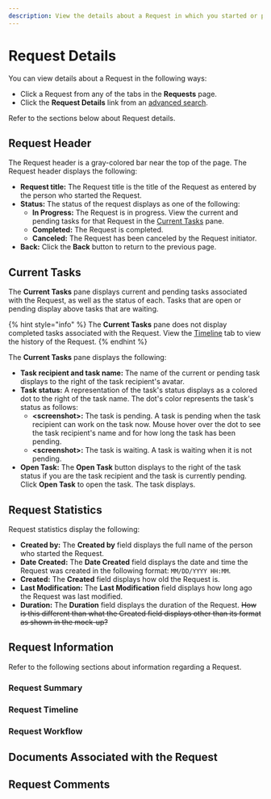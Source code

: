 ```yaml
---
description: View the details about a Request in which you started or participated.
---
```


# Request Details

You can view details about a Request in the following ways:

* Click a Request from any of the tabs in the **Requests** page.
* Click the **Request Details** link from an [advanced search](search-for-a-request.md#advanced-search).

Refer to the sections below about Request details.

## Request Header

The Request header is a gray-colored bar near the top of the page. The Request header displays the following:

* **Request title:** The Request title is the title of the Request as entered by the person who started the Request.
* **Status:** The status of the request displays as one of the following:
  * **In Progress:** The Request is in progress. View the current and pending tasks for that Request in the [Current Tasks](request-details.md#current-tasks) pane.
  * **Completed:** The Request is completed.
  * **Canceled:** The Request has been canceled by the Request initiator.
* **Back:** Click the **Back** button to return to the previous page.

## Current Tasks

The **Current Tasks** pane displays current and pending tasks associated with the Request, as well as the status of each. Tasks that are open or pending display above tasks that are waiting.

{% hint style="info" %}
The **Current Tasks** pane does not display completed tasks associated with the Request. View the [Timeline](request-details.md#request-timeline) tab to view the history of the Request.
{% endhint %}

The **Current Tasks** pane displays the following:

* **Task recipient and task name:** The name of the current or pending task displays to the right of the task recipient's avatar.
* **Task status:** A representation of the task's status displays as a colored dot to the right of the task name. The dot's color represents the task's status as follows:
  * **&lt;screenshot&gt;:** The task is pending. A task is pending when the task recipient can work on the task now. Mouse hover over the dot to see the task recipient's name and for how long the task has been pending.
  * **&lt;screenshot&gt;:** The task is waiting. A task is waiting when it is not pending.
* **Open Task:** The **Open Task** button displays to the right of the task status if you are the task recipient and the task is currently pending. Click **Open Task** to open the task. The task displays.

## Request Statistics

Request statistics display the following:

* **Created by:** The **Created by** field displays the full name of the person who started the Request.
* **Date Created:** The **Date Created** field displays the date and time the Request was created in the following format: `MM/DD/YYYY HH:MM`.
* **Created:** The **Created** field displays how old the Request is.
* **Last Modification:** The **Last Modification** field displays how long ago the Request was last modified.
* **Duration:** The **Duration** field displays the duration of the Request. ~~How is this different than what the Created field displays other than its format as shown in the mock-up?~~

## Request Information

Refer to the following sections about information regarding a Request.

### Request Summary



### Request Timeline



### Request Workflow



## Documents Associated with the Request



## Request Comments



